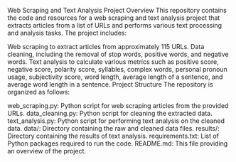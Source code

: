 Web Scraping and Text Analysis Project
Overview
This repository contains the code and resources for a web scraping and text analysis project that extracts articles from a list of URLs and performs various text processing and analysis tasks. The project includes:

Web scraping to extract articles from approximately 115 URLs.
Data cleaning, including the removal of stop words, positive words, and negative words.
Text analysis to calculate various metrics such as positive score, negative score, polarity score, syllables, complex words, personal pronoun usage, subjectivity score, word length, average length of a sentence, and average word length in a sentence.
Project Structure
The repository is organized as follows:

web_scraping.py: Python script for web scraping articles from the provided URLs.
data_cleaning.py: Python script for cleaning the extracted data.
text_analysis.py: Python script for performing text analysis on the cleaned data.
data/: Directory containing the raw and cleaned data files.
results/: Directory containing the results of text analysis.
requirements.txt: List of Python packages required to run the code.
README.md: This file providing an overview of the project.







